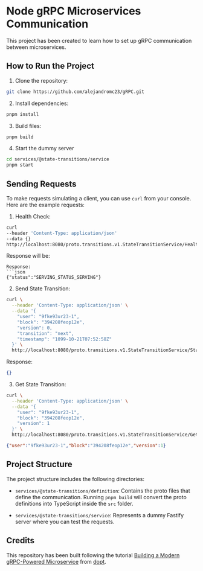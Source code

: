 # Node gRPC Microservices Communication

This project has been created to learn how to set up gRPC communication between microservices.

## How to Run the Project

1. Clone the repository:

```bash
git clone https://github.com/alejandromc23/gRPC.git
```

2. Install dependencies:

```bash
pnpm install
```

3. Build files:

```bash
pnpm build
```

4. Start the dummy server

```bash
cd services/@state-transitions/service
pnpm start
```


## Sending Requests

To make requests simulating a client, you can use `curl` from your console. Here are the example requests:

1. Health Check:

```bash
curl
--header 'Content-Type: application/json'
--data {}
http://localhost:8080/proto.transitions.v1.StateTransitionService/HealthCheck
```

Response will be:
```
Response:
```json
{"status":"SERVING_STATUS_SERVING"}
```

2. Send State Transition:

```bash
curl \
  --header 'Content-Type: application/json' \
  --data '{
    "user": "9fke93ur23-1",
    "block": "394208feop12e",
    "version": 0,
    "transition": "next",
    "timestamp": "1099-10-21T07:52:58Z"
  }' \
  http://localhost:8080/proto.transitions.v1.StateTransitionService/StateTransition
```

Response:
```json
{}
```

3. Get State Transition:

```bash
curl \
  --header 'Content-Type: application/json' \
  --data '{
    "user": "9fke93ur23-1",
    "block": "394208feop12e",
    "version": 1
  }' \
  http://localhost:8080/proto.transitions.v1.StateTransitionService/GetStateTransition
```

```json
{"user":"9fke93ur23-1","block":"394208feop12e","version":1}
```

## Project Structure

The project structure includes the following directories:

- `services/@state-transitions/definition`: Contains the proto files that define the communication. Running `pnpm build` will convert the proto definitions into TypeScript inside the `src` folder.

- `services/@state-transitions/service`: Represents a dummy Fastify server where you can test the requests.

## Credits

This repository has been built following the tutorial [Building a Modern gRPC-Powered Microservice](https://blog.dopt.com/building-a-modern-grpc-powered-microservice) from [dopt](https://github.com/dopt).
